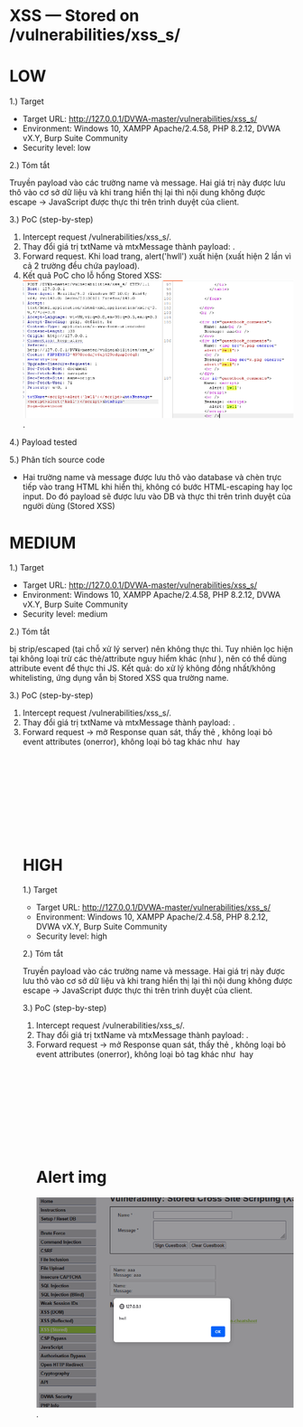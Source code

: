 # XSS — Stored on /vulnerabilities/xss_s/
# LOW
1.) Target
- Target URL: http://127.0.0.1/DVWA-master/vulnerabilities/xss_s/
- Environment: Windows 10, XAMPP Apache/2.4.58, PHP 8.2.12, DVWA vX.Y, Burp Suite Community
- Security level: low

2.) Tóm tắt 

Truyền payload <script>alert('hwll')</script> vào các trường name và message. Hai giá trị này được lưu thô vào cơ sở dữ liệu và khi trang hiển thị lại thì nội dung không được escape → JavaScript được thực thi trên trình duyệt của client.

3.) PoC (step-by-step)
  1. Intercept request /vulnerabilities/xss_s/.
  2. Thay đổi giá trị txtName và mtxMessage thành payload: <script>alert('hwll')</script>.
  3. Forward request. Khi load trang, alert('hwll') xuất hiện (xuất hiện 2 lần vì cả 2 trường đều chứa payload).
  4. Kết quả PoC cho lỗ hổng Stored XSS:
  ![anh1](images/stored-xss-low.png).

4.) Payload tested

<script>alert('hwll')</script>

5.) Phân tích source code

- Hai trường name và message được lưu thô vào database và chèn trực tiếp vào trang HTML khi hiển thị, không có bước HTML-escaping hay lọc input. Do đó payload <script>alert('hwll')</script> sẽ được lưu vào DB và thực thi trên trình duyệt của người dùng (Stored XSS)

# MEDIUM
1.) Target
- Target URL: http://127.0.0.1/DVWA-master/vulnerabilities/xss_s/
- Environment: Windows 10, XAMPP Apache/2.4.58, PHP 8.2.12, DVWA vX.Y, Burp Suite Community
- Security level: medium

2.) Tóm tắt 

<script>...</script> bị strip/escaped (tại chỗ xử lý server) nên không thực thi. Tuy nhiên lọc hiện tại không loại trừ các thẻ/attribute nguy hiểm khác (như <img onerror=...>), nên có thể dùng attribute event để thực thi JS. Kết quả: do xử lý không đồng nhất/không whitelisting, ứng dụng vẫn bị Stored XSS qua trường name.

3.) PoC (step-by-step)
  1. Intercept request /vulnerabilities/xss_s/.
  2. Thay đổi giá trị txtName và mtxMessage thành payload: <script>alert('hwll')</script>.
  3. Forward request → mở Response quan sát, thấy thẻ <script> của trường name(thẻ mở bị xóa) nên payload không chạy -> có thể thay các biến thể viết hoa, có khoảng trắng, attribute khác, hoặc các event handler vào thử.      Còn tham số message hiển thị alert(\&#039;hwllnah\&#039;) -> đã escape ký tự đặc biệt HTML, chuyển <, > và ' thành &lt;, &gt;, &#039;, nên script không còn thực thi được nữa.
  4. Intercept request /vulnerabilities/xss_s/ lần nữa
  5. Thay đổi giá trị txtName thành payload: <img src=x.png onerror=alert('hwll')>
  6. Forward request. Khi load trang, alert('hwll') xuất hiện.
  7. Kết quả PoC cho lỗ hổng Stored XSS:
  ![anh2](images/stored-xss-medium.png).

4.) Payload tested

<img src=x.png onerror=alert('hwll')>

5.) Phân tích source code
$name = str_replace( '<script>', '', $name );
//$name chỉ str_replace('<script>', '', $name). Điều này chỉ loại bỏ chính xác chuỗi "<script>" chứ không loại bỏ </script>, không loại bỏ event attributes (onerror), không loại bỏ tag khác như <img> hay <svg onload=...>.

# HIGH
1.) Target
- Target URL: http://127.0.0.1/DVWA-master/vulnerabilities/xss_s/
- Environment: Windows 10, XAMPP Apache/2.4.58, PHP 8.2.12, DVWA vX.Y, Burp Suite Community
- Security level: high

2.) Tóm tắt 

Truyền payload <script>alert('hwll')</script> vào các trường name và message. Hai giá trị này được lưu thô vào cơ sở dữ liệu và khi trang hiển thị lại thì nội dung không được escape → JavaScript được thực thi trên trình duyệt của client.

3.) PoC (step-by-step)
  1. Intercept request /vulnerabilities/xss_s/.
  2. Thay đổi giá trị txtName và mtxMessage thành payload: <script>alert('hwll')</script>.
  3. Forward request → mở Response quan sát, thấy thẻ <script> của trường name(thẻ mở bị xóa) nên payload không chạy -> có thể thay các biến thể viết hoa, có khoảng trắng, attribute khác, hoặc các event handler vào thử.      Còn tham số message hiển thị alert(\&#039;hwllnah\&#039;) -> đã escape ký tự đặc biệt HTML, chuyển <, > và ' thành &lt;, &gt;, &#039;, nên script không còn thực thi được nữa.
  4. Intercept request /vulnerabilities/xss_s/ lần nữa
  5. Thay đổi giá trị txtName thành payload: <img src=x.png onerror=alert('hwll')>
  6. Forward request. Khi load trang, alert('hwll') xuất hiện.
  7. Kết quả PoC cho lỗ hổng Stored XSS:
  ![anh3](images/stored-xss-high.png).

4.) Payload tested

<img src=x.png onerror=alert('hwll')>

5.) Phân tích source code
$name = str_replace( '<script>', '', $name );
//$name chỉ str_replace('<script>', '', $name). Điều này chỉ loại bỏ chính xác chuỗi "<script>" chứ không loại bỏ </script>, không loại bỏ event attributes (onerror), không loại bỏ tag khác như <img> hay <svg onload=...>.
# Alert img
![anh4](images/storedxss-alert.png).
